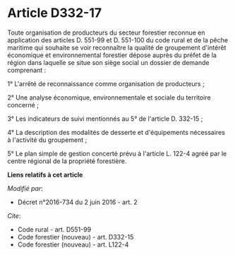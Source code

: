 # Article D332-17

Toute organisation de producteurs du secteur forestier reconnue en application des articles D. 551-99 et D. 551-100 du code
rural et de la pêche maritime qui souhaite se voir reconnaître la qualité de groupement d'intérêt économique et
environnemental forestier dépose auprès du préfet de la région dans laquelle se situe son siège social un dossier de demande
comprenant : 

1°  L'arrêté de reconnaissance comme organisation de producteurs ; 

2° Une analyse économique, environnementale et sociale du territoire concerné ; 

3° Les indicateurs de suivi mentionnés au 5° de l'article D. 332-15 ; 

4° La description des modalités de desserte et d'équipements nécessaires à l'activité du groupement ; 

5° Le plan simple de gestion concerté prévu à l'article L. 122-4 agréé par le centre régional de la propriété forestière.

**Liens relatifs à cet article**

_Modifié par_:

  - Décret n°2016-734 du 2 juin 2016 - art. 2

_Cite_:

  - Code rural - art. D551-99
  - Code forestier (nouveau) - art. D332-15
  - Code forestier (nouveau) - art. L122-4
